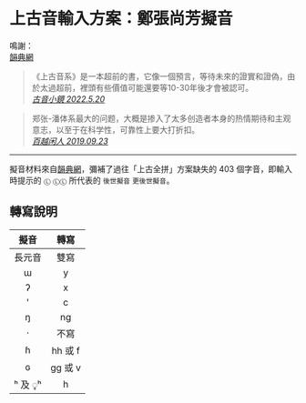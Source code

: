 # 上古音輸入方案：鄭張尚芳擬音

鳴謝：<br>
[韻典網](https://ytenx.org/)

> 《上古音系》是一本超前的書，它像一個預言，等待未來的證實和證偽，由於太過超前，裡頭有些價值可能還要等10-30年後才會被認可。<br>
> [*古音小鏡 2022.5.20*](http://www.kaom.net/ny_box.php?name=zhengzhang)

> 郑张-潘体系最大的问题，大概是掺入了太多创造者本身的热情期待和主观意志，以至于在科学性，可靠性上要大打折扣。<br>
> [*百越闲人 2019.09.23*](https://www.zhihu.com/question/334162615/answer/743574006)

---
擬音材料來自[韻典網](https://ytenx.org/)，彌補了過往「上古全拼」方案缺失的 403 個字音，即輸入時提示的 `Ⓛ` `ⓁⓁ` 所代表的 `後世擬音` `更後世擬音`。

## 轉寫說明

| 擬音 | 轉寫 |
| :---: | :---: |
| 長元音 | 雙寫 |
| ɯ | y |
| ʔ | x |
| ' | c |
| ŋ | ng |
| · | 不寫 |
| ɦ | hh 或 f |
| ɢ | gg 或 v |
| ʰ 及 ◌̥ʰ | h |